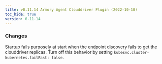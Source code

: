 ```yaml
---
title: v0.11.14 Armory Agent Clouddriver Plugin (2022-10-10)
toc_hide: true
version: 0.11.14
---
```


### Changes
Startup fails purposely at start when the endpoint discovery fails to get the clouddriver replicas. Turn off this behavior by setting `kubesvc.cluster-kubernetes.failFast: false`.
